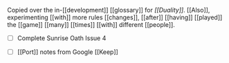 Copied over the in-[[development]] [[glossary]] for *[[Duality]]*. [[Also]], experimenting [[with]] more rules [[changes]], [[after]] [[having]] [[played]] the [[game]] [[many]] [[times]] [[with]] different [[people]].

- [ ] Complete Sunrise Oath Issue 4
- [ ] [[Port]] notes from Google [[Keep]]





